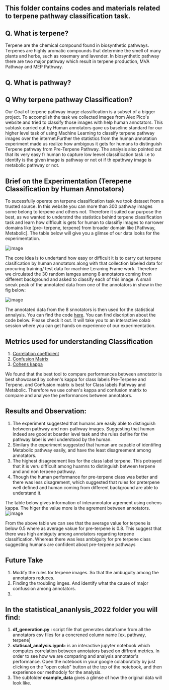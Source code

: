 ## This folder contains codes and materials related to terpene pathway classification task.

## Q. What is terpene?
Terpene are the chemical compound found in biosynthetic pathways. Terpenes are highly aromatic compounds that determine the smell of many plants and herbs, such as rosemary and lavender. In biosynthetic pathway there are two major pathway which result in terpene production, MVA Pathway and MEP Pathway. 
## Q. What is pathway?

## Q  Why terpene pathway Classification?
Our Goal of terpene pathway image classification is a subset of a bigger project. To accomplish the task we collected images from Alex Pico's website and tried to classify those images with help human annotators. This subtask carried out by Human annotators gave us baseline standard for our higher level task of using Machine Learning to classify terpene pathway images over the internet.Further the statistics from the human annotation experiment made us realize how ambigous it gets for humans to distinguish Terpene pathway from Pre-Terpene Pathway. The analysis also pointed out that its very easy fr human to capture low leevel classification task i.e to identify is the given image is pathway or not ot if th epathway image is metabolic pathway or not.

## Brief on the Experimentation (Terepene Classification by Human Annotators)
To sucessfully operate on terpene classification task we took dataset from a trusted source. In this website you can more than 300 pathway images some belong to terpene and others not. Therefore it suited our purpose the best, as we wanted to understnd the statistics behind terpene classification task and learn how difficult is gets for human to classifiy images to narrower domains like [pre- terpene, terpene] from broader domain like [Pathway, Metabolic].
The table below will give you a glimse of our data looks for the experimentation.

![image](https://user-images.githubusercontent.com/66965350/161371325-85c64dd7-f1ca-450d-8e9f-00ba8cb2c592.png)

The core idea is to undertand how easy or difficult it is to carry out terpene clasification by human annotators along with that collection labeled data for procuring training/ test data for machine Leraning Frame work. Therefore we circulated the 30 random iamges among 8 annotators coming from different background and asked to classify each of this image. A small sneak peak of the annotated data from one of the annotators in show in the fig below:

![image](https://user-images.githubusercontent.com/66965350/161371924-fc18a16b-58b7-456f-8fc3-51842b967859.png)

The annotated data from the 8 snnotators is then used for the statistical annalysis. You can find the code [here](https://github.com/petermr/CEVOpen/blob/master/statistical_ananlysis_2022/statistical_analysis_annotators.ipynb). You can find discription about the code below. Please check it out. It will take you to an interactive colab session where you can get hands on experience of our experimentation.

## Metrics used for understanding Classification
1. [Correlation coefficient](https://pandas.pydata.org/docs/reference/api/pandas.DataFrame.corr.html)
2. [Confusion Matrix](https://scikit-learn.org/stable/modules/generated/sklearn.metrics.confusion_matrix.html)
3. [Cohens kappa](https://scikit-learn.org/stable/modules/generated/sklearn.metrics.cohen_kappa_score.html)

We found that the best tool to compare performances between annotator is best showcased by cohen's kappa for class labels Pre-Terpene and Terpene.
and Confusion matrix is best for Class labels Pathway and Metabolic. Therefore we use cohen's kappa and confusion matrix to compare and analyse the performances between annotators.


## Results and Observation:
1. The experiment suggested that humans are easily able to distinguish between pathway and non-pathway images. Suggesting that human indeed are good at boarder level task and the rules define for the pathway label is well understood by the human. 
2. Similary the experiment suggested that human are capable of identifing Metabolic pathway easily, and have the least disagreement among annotators.
3. The highest disagreement lies for the class label terpene. This potrayed that it is veru difficult among huamns to distinguish between terpene and and non terpene pathway.
4. Though the human performance for pre-terpene class was better and there was less disagrement, which suggested that rules for preterpene well defined and human coming from different background are able to understand it. 

The table below gives information of interannotator agrement using cohens kappa. The higer the value more is the agrement between annotators.
![image](https://user-images.githubusercontent.com/66965350/161372970-09cc6e69-8b75-46ea-bfb2-ff6b428852aa.png)

From the above table we can see that the average value for terpene is below 0.5 where as average vakue for pre-terpene is 0.8. This suggest that there was high ambiguty among annotators regarding terpene classification. Whereas there was less ambiguity for pre terpene class suggesting humans are confident about pre-terpene pathways

## Future Take
1. Modify the rules for terpene images. So that the ambuguity among the annotators reduces.
2. Finding the troubling imges. And identify what the cause of major confussion among annotators.
3.  
## In the statistical_ananlysis_2022 folder you will find:
1. **df_generation.py** : script file that generates dataframe from all the annotators csv files for a concrened column name [ex. pathway, terpene]
2. **statiscal_analysis.iypnb**: is an interactive jupyter notebook which computes correlation between annotators based on diffrent metrics. In order to see how we are comparing and analysis annotator's performance. Open the notebook in your google colaboratoty by just clicking on the "open colab" button at the top of the notebook, and then experience our methodoly for the analysis. 
3. The subfolder **example_data** gives a glimse of how the original data will look like.




